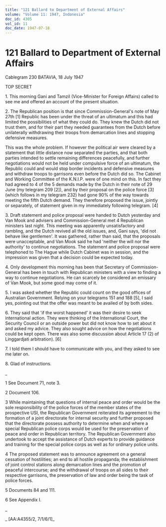 ```yaml
---
title: "121 Ballard to Department of External Affairs"
volume: "Volume 11: 1947, Indonesia"
doc_id: 4305
vol_id: 11
doc_date: 1947-07-18
---
```


# 121 Ballard to Department of External Affairs

Cablegram 230 BATAVIA, 18 July 1947

TOP SECRET

1\. This morning Gani and Tamzil (Vice-Minister for Foreign Affairs) called to see me and offered an account of the present situation.

2\. The Republican position is that since Commission-General's note of May 27th [1] Republic has been under the threat of an ultimatum and this had limited the possibilities of what they could do. They knew the Dutch did not trust them, and for their part they needed guarantees from the Dutch before unilaterally withdrawing their troops from demarcation lines and stopping defensive measures.

This was the whole problem. If however the political air were cleared by a statement that little distance now separated the parties, and that both parties intended to settle remaining differences peacefully, and further negotiations would not be held under compulsive force of an ultimatum, the Republic could and would stop border incidents and defensive measures and withdraw troops to garrisons even before the Dutch did so. The Cabinet and Working Committee of the K.N.I.P. were of one mind on this. In fact they had agreed to 4 of the 5 demands made by the Dutch in their note of 29 June (my telegram 209 [2]), and by their proposal on the police force [3] (which follows in my telegram 232) had gone 90% of the way towards meeting the fifth Dutch demand. They therefore proposed the issue, jointly or separately, of statement given in my immediately following telegram. [4]

3\. Draft statement and police proposal were handed to Dutch yesterday and Van Mook and advisers and Commission-General met 4 Republican ministers last night. This meeting was apparently unsatisfactory and rambling, and the Dutch revived all the old issues, and, Gani says, 'did not behave like gentlemen'. It was gathered, rather than said, that the proposals were unacceptable, and Van Mook said he had 'neither the will nor the authority' to continue negotiations. The statement and police proposal were telephoned to The Hague while Dutch Cabinet was in session, and the impression was given that a decision could be expected today.

4\. Only development this morning has been that Secretary of Commission-General has been in touch with Republican ministers with a view to finding a way to continue negotiations. He can scarcely be considered an emissary of Van Mook, but some good may come of it.

5\. I was asked whether the Republic could count on the good offices of Australian Government. Relying on your telegrams 151 and 188 [5], I said yes, pointing out that the offer was meant to be availed of by both sides.

6\. They said that 'if the worst happened' it was their desire to seek international action. They were thinking of the International Court, the Security Council or an outside power but did not know how to set about it and asked my advice. They also sought advice on how the negotiations could be kept open. There was also some discussion about Article 17 (2) of Linggardjati arbitration). [6]

7\. I told them I should have to communicate with you, and they asked to see me later on.

8\. Glad of instructions.

_

1 See Document 71, note 3.

2 Document 106.

3 While maintaining that questions of internal peace and order would be the sole responsibility of the police forces of the member states of the prospective USI, the Republican Government reiterated its agreement to the formation of a joint directorate for internal security and further proposed that the directorate possess authority to determine when and where a special Republican police corps would be used for the preservation of peace and order in Republican territory. The Republican Government also undertook to accept the assistance of Dutch experts to provide guidance and training for the special police corps as well as for ordinary police units.

4 The proposed statement was to announce agreement on a general cessation of hostilities; an end to all hostile propaganda; the establishment of joint control stations along demarcation lines and the promotion of peaceful intercourse; and the withdrawal of troops on all sides to their respective garrisons, the preservation of law and order being the task of police forces.

5 Documents 84 and 111.

6 See Appendix I.

_

_ [AA:A4355/2, 7/1/6/1]_
